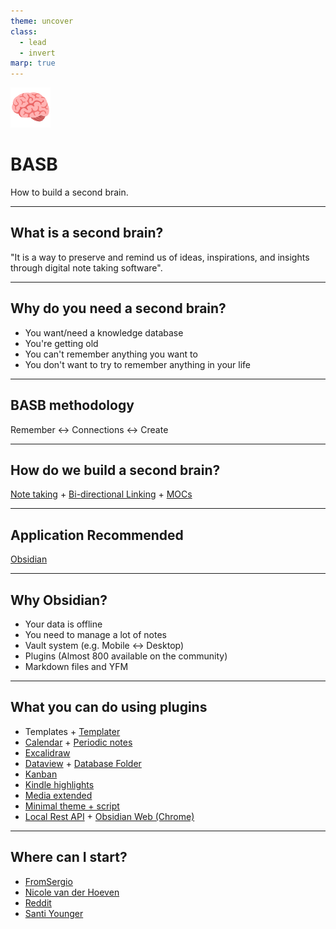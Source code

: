 ```yaml
---
theme: uncover
class:
  - lead
  - invert
marp: true
---
```


![bg left:40% 80%](../assets/basb.svg)

# BASB

How to build a second brain.

---

## What is a second brain?

"It is a way to preserve and remind us of ideas, inspirations, and insights through digital note taking software".

---

## Why do you need a second brain?

- You want/need a knowledge database
- You're getting old
- You can't remember anything you want to
- You don't want to try to remember anything in your life

---

## BASB methodology

Remember <-> Connections <-> Create

---

## How do we build a second brain?

[Note taking](https://www.scrintal.com/guides/note-taking-defined-how-to-describe-it-exactly) + [Bi-directional Linking](https://clickup.com/blog/bidirectional-linking/) + [MOCs](https://forum.obsidian.md/t/a-case-for-mocs/2418)

---

## Application Recommended

[Obsidian](https://obsidian.md/)

---

## Why Obsidian?

- Your data is offline
- You need to manage a lot of notes
- Vault system (e.g. Mobile <-> Desktop)
- Plugins (Almost 800 available on the community)
- Markdown files and YFM

---

## What you can do using plugins

- Templates + [Templater](https://github.com/SilentVoid13/Templater)
- [Calendar](https://github.com/liamcain/obsidian-calendar-plugin) + [Periodic notes](https://github.com/liamcain/obsidian-periodic-notes)
- [Excalidraw](https://github.com/zsviczian/obsidian-excalidraw-plugin)
- [Dataview](https://github.com/blacksmithgu/obsidian-dataview) + [Database Folder](https://github.com/RafaelGB/obsidian-db-folder)
- [Kanban](https://github.com/mgmeyers/obsidian-kanban)
- [Kindle highlights](https://github.com/hadynz/obsidian-kindle-plugin)
- [Media extended](https://github.com/aidenlx/media-extended)
- [Minimal theme + script](https://minimal.guide/Guides/Create+a+movie+database)
- [Local Rest API](https://github.com/coddingtonbear/obsidian-local-rest-api) + [Obsidian Web (Chrome)](https://chrome.google.com/webstore/detail/obsidian-web/edoacekkjanmingkbkgjndndibhkegad)

---

## Where can I start?

- [FromSergio](https://www.youtube.com/@FromSergio)
- [Nicole van der Hoeven](https://www.youtube.com/@nicolevdh)
- [Reddit](https://www.reddit.com/r/ObsidianMD/)
- [Santi Younger](https://www.youtube.com/@SantiYounger)
